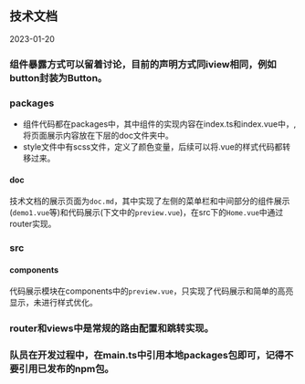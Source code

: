 ## 技术文档    
2023-01-20
### 组件暴露方式可以留着讨论，目前的声明方式同iview相同，例如button封装为Button。
### packages

- 组件代码都在packages中，其中组件的实现内容在index.ts和index.vue中，,将页面展示内容放在下层的doc文件夹中。
- style文件中有scss文件，定义了颜色变量，后续可以将.vue的样式代码都转移过来。
#### doc
技术文档的展示页面为`doc.md`，其中实现了左侧的菜单栏和中间部分的组件展示(`demo1.vue`等)和代码展示(下文中的`preview.vue`)，在src下的`Home.vue`中通过router实现。

### src

#### components
代码展示模块在components中的`preview.vue`，只实现了代码展示和简单的高亮显示，未进行样式优化。

### router和views中是常规的路由配置和跳转实现。

### 队员在开发过程中，在main.ts中引用本地packages包即可，记得不要引用已发布的npm包。